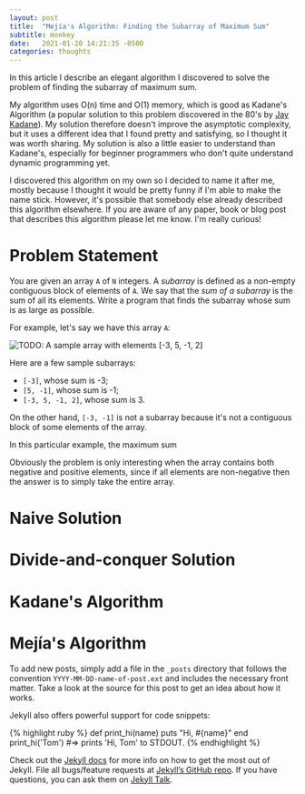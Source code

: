 ```yaml
---
layout: post
title:  "Mejía's Algorithm: Finding the Subarray of Maximum Sum"
subtitle: monkey
date:   2021-01-20 14:21:35 -0500
categories: thoughts
---
```


In this article I describe an elegant algorithm I discovered to solve the problem of finding the subarray of maximum sum.

My algorithm uses O(n) time and O(1) memory, which is good as Kadane's Algorithm (a popular solution to this problem discovered in the 80's by [Jay Kadane](http://www.stat.cmu.edu/~kadane/)). My solution therefore doesn't improve the asymptotic complexity, but it uses a different idea that I found pretty and satisfying, so I thought it was worth sharing. My solution is also a little easier to understand than Kadane's, especially for beginner programmers who don't quite understand dynamic programming yet.

I discovered this algorithm on my own so I decided to name it after me, mostly because I thought it would be pretty funny if I'm able to make the name stick. However, it's possible that somebody else already described this algorithm elsewhere. If you are aware of any paper, book or blog post that describes this algorithm please let me know. I'm really curious!

# Problem Statement

You are given an array `A` of `N` integers. A *subarray* is defined as a non-empty contiguous block of elements of `A`. We say that the *sum of a subarray* is the sum of all its elements. Write a program that finds the subarray whose sum is as large as possible.

For example, let's say we have this array `A`:

![TODO: A sample array with elements [-3, 5, -1, 2]](https://codeo.app/public/problems/0x94/1.png)

Here are a few sample subarrays:

* `[-3]`, whose sum is -3;
* `[5, -1]`, whose sum is -1;
* `[-3, 5, -1, 2]`, whose sum is 3.

On the other hand, `[-3, -1]` is not a subarray because it's not a contiguous block of some elements of the array.

In this particular example, the maximum sum

Obviously the problem is only interesting when the array contains both negative and positive elements, since if all elements are non-negative then the answer is to simply take the entire array.


# Naive Solution

# Divide-and-conquer Solution

# Kadane's Algorithm

# Mejía's Algorithm


To add new posts, simply add a file in the `_posts` directory that follows the convention `YYYY-MM-DD-name-of-post.ext` and includes the necessary front matter. Take a look at the source for this post to get an idea about how it works.

Jekyll also offers powerful support for code snippets:

{% highlight ruby %}
def print_hi(name)
  puts "Hi, #{name}"
end
print_hi('Tom')
#=> prints 'Hi, Tom' to STDOUT.
{% endhighlight %}

Check out the [Jekyll docs][jekyll-docs] for more info on how to get the most out of Jekyll. File all bugs/feature requests at [Jekyll’s GitHub repo][jekyll-gh]. If you have questions, you can ask them on [Jekyll Talk][jekyll-talk].

[jekyll-docs]: https://jekyllrb.com/docs/home
[jekyll-gh]:   https://github.com/jekyll/jekyll
[jekyll-talk]: https://talk.jekyllrb.com/
